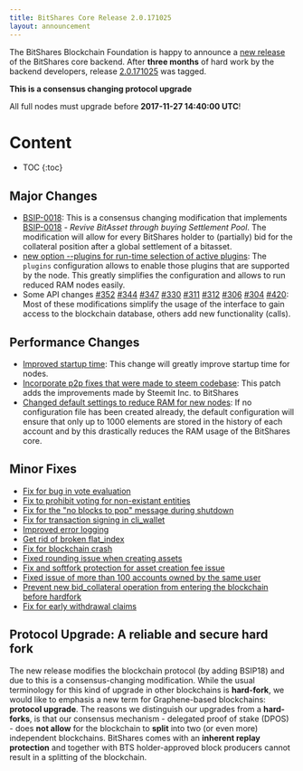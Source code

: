 ```yaml
---
title: BitShares Core Release 2.0.171025
layout: announcement
---
```


The BitShares Blockchain Foundation is happy to announce a [new
release](https://github.com/bitshares/bitshares-core/releases/tag/2.0.171025)
of the BitShares core backend. After **three months** of hard work by
the backend developers, release
[2.0.171025](https://github.com/bitshares/bitshares-core/releases/tag/2.0.171025)
was tagged.

**This is a consensus changing protocol upgrade**

All full nodes must upgrade before **2017-11-27 14:40:00 UTC**!

# Content
* TOC
{:toc}

## Major Changes

* [BSIP-0018](https://github.com/bitshares/bitshares-core/pull/340):
  This is a consensus changing modification that implements [BSIP-0018](https://github.com/bitshares/bsips/blob/master/bsip-0018.md) - *Revive BitAsset through buying Settlement Pool*. The modification will allow for every BitShares holder to (partially) bid for the collateral position after a global settlement of a bitasset.
* [new option --plugins for run-time selection of active plugins](https://github.com/bitshares/bitshares-core/pull/288): The `plugins` configuration allows to enable those plugins that are supported by the node. This greatly simplifies the configuration and allows to run reduced RAM nodes easily.
* Some API changes [#352](https://github.com/bitshares/bitshares-core/pull/#352) [#344](https://github.com/bitshares/bitshares-core/pull/#344) [#347](https://github.com/bitshares/bitshares-core/pull/#347) [#330](https://github.com/bitshares/bitshares-core/pull/#330) [#311](https://github.com/bitshares/bitshares-core/pull/#311) [#312](https://github.com/bitshares/bitshares-core/pull/#312) [#306](https://github.com/bitshares/bitshares-core/pull/#306) [#304](https://github.com/bitshares/bitshares-core/pull/#304) [#420](https://github.com/bitshares/bitshares-core/pull/#420): Most of these modifications simplify the usage of the interface to gain access to the blockchain database, others add new functionality (calls).

## Performance Changes

* [Improved startup time](https://github.com/bitshares/bitshares-core/pull/339): This change will greatly improve startup time for nodes.
* [Incorporate p2p fixes that were made to steem codebase](https://github.com/bitshares/bitshares-core/issues/411): This patch adds the improvements made by Steemit Inc. to BitShares
* [Changed default settings to reduce RAM for new nodes](https://github.com/bitshares/bitshares-core/pull/422): If no configuration file has been created already, the default configuration will ensure that only up to 1000 elements are stored in the history of each account and by this drastically reduces the RAM usage of the BitShares core.


## Minor Fixes
* [Fix for bug in vote evaluation](https://github.com/bitshares/bitshares-core/pull/369)
* [Fix to prohibit voting for non-existant entities](https://github.com/bitshares/bitshares-core/pull/348)
* [Fix for the "no blocks to pop" message during shutdown](https://github.com/bitshares/bitshares-core/pull/336)
* [Fix for transaction signing in cli_wallet](https://github.com/bitshares/bitshares-core/pull/321)
* [Improved error logging](https://github.com/bitshares/bitshares-core/pull/332)
* [Get rid of broken flat_index](https://github.com/bitshares/bitshares-core/pull/335)
* [Fix for blockchain crash](https://github.com/bitshares/bitshares-core/pull/324)
* [Fixed rounding issue when creating assets](https://github.com/bitshares/bitshares-core/issues/429)
* [Fix and softfork protection for asset creation fee issue](https://github.com/bitshares/bitshares-core/issues/433)
* [Fixed issue of more than 100 accounts owned by the same user](https://github.com/bitshares/bitshares-core/issues/295)
* [Prevent new bid_collateral operation from entering the blockchain before hardfork](https://github.com/bitshares/bitshares-core/pull/441)
* [Fix for early withdrawal claims](https://github.com/bitshares/bitshares-core/pull/386)

## Protocol Upgrade: A reliable and secure hard fork

The new release modifies the blockchain protocol (by adding BSIP18) and
due to this is a consensus-changing modification. While the usual
terminology for this kind of upgrade in other blockchains is
**hard-fork**, we would like to emphasis a new term for Graphene-based
blockchains: **protocol upgrade**. The reasons we distinguish our
upgrades from a **hard-forks**, is that our consensus mechanism -
delegated proof of stake (DPOS) - does **not allow** for the blockchain
to **split** into two (or even more) independent blockchains.
BitShares comes with an **inherent replay protection** and together with
BTS holder-approved block producers cannot result in a splitting of the
blockchain.
